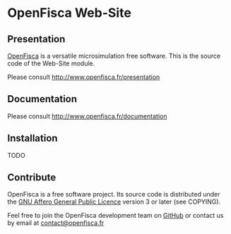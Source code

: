 # OpenFisca Web-Site

## Presentation

[OpenFisca](http://www.openfisca.fr/) is a versatile microsimulation free software.
This is the source code of the Web-Site module.

Please consult http://www.openfisca.fr/presentation

## Documentation

Please consult http://www.openfisca.fr/documentation

## Installation

TODO

## Contribute

OpenFisca is a free software project.
Its source code is distributed under the [GNU Affero General Public Licence](http://www.gnu.org/licenses/agpl.html)
version 3 or later (see COPYING).

Feel free to join the OpenFisca development team on [GitHub](https://github.com/openfisca) or contact us by email at
contact@openfisca.fr
